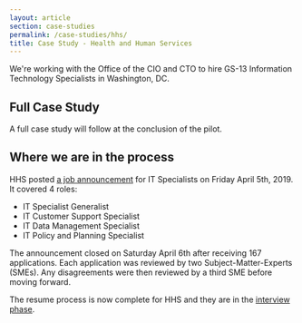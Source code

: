 ```yaml
---
layout: article
section: case-studies
permalink: /case-studies/hhs/
title: Case Study - Health and Human Services
---
```


We're working with the Office of the CIO and CTO to hire GS-13 Information Technology Specialists in Washington, DC.

## Full Case Study

A full case study will follow at the conclusion of the pilot.

## Where we are in the process

HHS posted [a job announcement](https://www.usajobs.gov/GetJob/ViewDetails/529652500) for IT Specialists on Friday April 5th, 2019. It covered 4 roles:

* IT Specialist Generalist
* IT Customer Support Specialist
* IT Data Management Specialist
* IT Policy and Planning Specialist

The announcement closed on Saturday April 6th after receiving 167 applications. Each application was reviewed by two Subject-Matter-Experts (SMEs). Any disagreements were then reviewed by a third SME before moving forward.

The resume process is now complete for HHS and they are in the [interview phase](/hiring-phases/phone-assessment-interviews/).
